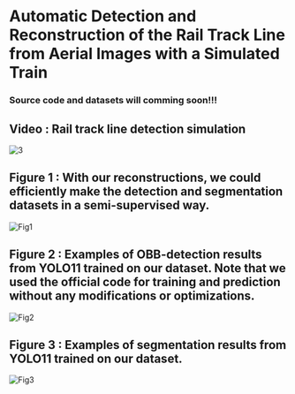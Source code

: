 # Automatic Detection and Reconstruction of the Rail Track Line from Aerial Images with a Simulated Train
### Source code and datasets will comming soon!!!
## Video : Rail track line detection simulation
![3](https://github.com/user-attachments/assets/2d3cfc38-6c58-402e-8076-1b19890ab653)

## Figure 1 : With our reconstructions, we could efficiently make the detection and segmentation datasets in a semi-supervised way.
![Fig1](https://github.com/user-attachments/assets/b707a4d7-55cf-4863-8b47-b6b804dbfe73)

## Figure 2 : Examples of OBB-detection results from YOLO11 trained on our dataset. Note that we used the official code for training and prediction without any modifications or optimizations.
![Fig2](https://github.com/user-attachments/assets/9f86ed55-bd4f-404e-a16f-1a2962280ec6)

## Figure 3 : Examples of segmentation results from YOLO11 trained on our dataset.
![Fig3](https://github.com/user-attachments/assets/8b1194f4-f2ca-4cdd-b414-20accd49c5b9)

